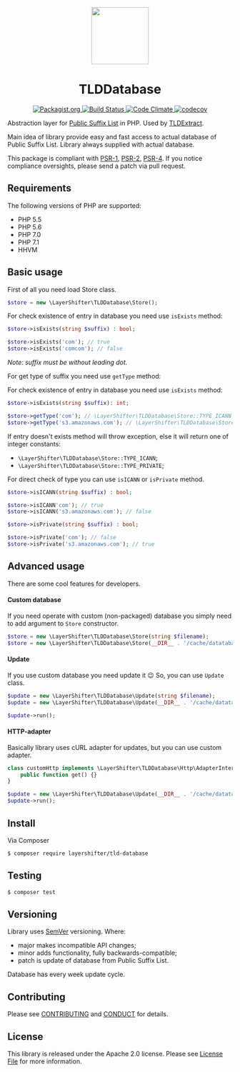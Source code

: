 <!-- Logo -->
<p align="center">
    <img height="128" width="128" src="https://github.com/layershifter/TLDDatabase/raw/master/logo.png">
</p>

<!-- Name -->
<h1 align="center">
  TLDDatabase
</h1>

<!-- Badges -->
<p align="center">
  <a href="https://packagist.org/packages/layershifter/tld-database">
    <img alt="Packagist.org" src="https://poser.pugx.org/layershifter/tld-database/v/stable" />
  </a>
  <a href="https://travis-ci.org/layershifter/TLDDatabase">
    <img alt="Build Status" src="https://travis-ci.org/layershifter/TLDDatabase.svg" />
  </a>
  <a href="https://codeclimate.com/github/layershifter/TLDDatabase">
    <img alt="Code Climate" src="https://codeclimate.com/github/layershifter/TLDDatabase/badges/gpa.svg" />
  </a>
  <a href="https://codecov.io/gh/layershifter/TLDDatabase">
    <img alt="codecov" src="https://codecov.io/gh/layershifter/TLDDatabase/branch/master/graph/badge.svg" />
  </a>
</p>

Abstraction layer for [Public Suffix List](https://publicsuffix.org/) in PHP.
Used by [TLDExtract](https://github.com/layershifter/TLDExtract).

Main idea of library provide easy and fast access to actual database of Public Suffix List. Library always supplied with
actual database.

This package is compliant with [PSR-1][], [PSR-2][], [PSR-4][]. If you notice compliance oversights, please send a patch
via pull request.

## Requirements

The following versions of PHP are supported:

* PHP 5.5
* PHP 5.6
* PHP 7.0
* PHP 7.1
* HHVM

## Basic usage

First of all you need load Store class.
```php
$store = new \LayerShifter\TLDDatabase\Store();
```

For check existence of entry in database you need use `isExists` method:
```php
$store->isExists(string $suffix) : bool;

$store->isExists('com'); // true
$store->isExists('comcom'); // false
``` 

_Note: suffix must be without leading dot._

For get type of suffix you need use `getType` method:

For check existence of entry in database you need use `isExists` method:
```php
$store->isExists(string $suffix): int;

$store->getType('com'); // \LayerShifter\TLDDatabase\Store::TYPE_ICANN = 1
$store->getType('s3.amazonaws.com'); // \LayerShifter\TLDDatabase\Store::TYPE_PRIVATE = 2
```

If entry doesn't exists method will throw exception, else it will return one of integer constants:
- ```\LayerShifter\TLDDatabase\Store::TYPE_ICANN```;
- ```\LayerShifter\TLDDatabase\Store::TYPE_PRIVATE```;

For direct check of type you can use `isICANN` or `isPrivate` method.
```php
$store->isICANN(string $suffix) : bool;

$store->isICANN'com'); // true
$store->isICANN('s3.amazonaws.com'); // false

$store->isPrivate(string $suffix) : bool;

$store->isPrivate('com'); // false
$store->isPrivate('s3.amazonaws.com'); // true
```

## Advanced usage

There are some cool features for developers.

#### Custom database

If you need operate with custom (non-packaged) database you simply need to add argument to `Store` constructor.
```php
$store = new \LayerShifter\TLDDatabase\Store(string $filename);
$store = new \LayerShifter\TLDDatabase\Store(__DIR__ . '/cache/datatabase.php');
```

#### Update

If you use custom database you need update it :wink: So, you can use `Update` class.
```php
$update = new \LayerShifter\TLDDatabase\Update(string $filename);
$update = new \LayerShifter\TLDDatabase\Update(__DIR__ . '/cache/datatabase.php');

$update->run();
```

#### HTTP-adapter

Basically library uses cURL adapter for updates, but you can use custom adapter.

```php
class customHttp implements \LayerShifter\TLDDatabase\Http\AdapterInterface {
    public function get() {} 
}

$update = new \LayerShifter\TLDDatabase\Update(__DIR__ . '/cache/datatabase.php', 'customHttp');
$update->run();
```

## Install

Via Composer

``` bash
$ composer require layershifter/tld-database
```

## Testing
``` bash
$ composer test
```

## Versioning

Library uses [SemVer](http://semver.org/) versioning. Where:
 - major makes incompatible API changes;
 - minor adds functionality, fully backwards-compatible;
 - patch is update of database from Public Suffix List.

Database has every week update cycle.

## Contributing

Please see [CONTRIBUTING](CONTRIBUTING.md) and [CONDUCT](CONDUCT.md) for details.

## License

This library is released under the Apache 2.0 license. Please see [License File](LICENSE) for more information.

[PSR-1]: https://github.com/php-fig/fig-standards/blob/master/accepted/PSR-1-basic-coding-standard.md
[PSR-2]: https://github.com/php-fig/fig-standards/blob/master/accepted/PSR-2-coding-style-guide.md
[PSR-4]: https://github.com/php-fig/fig-standards/blob/master/accepted/PSR-4-autoloader.md
